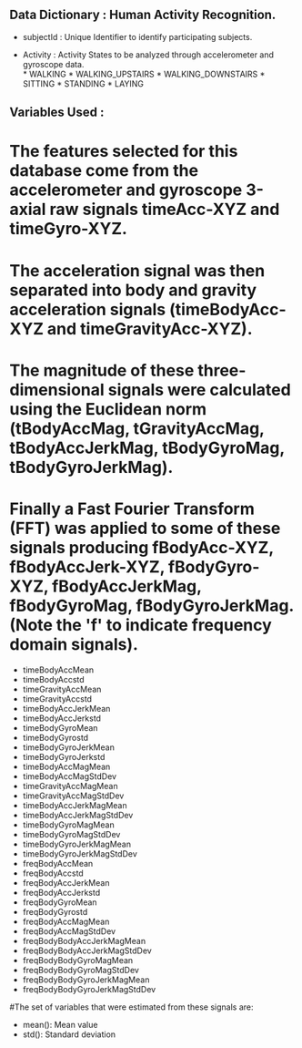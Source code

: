 ## Data Dictionary : Human Activity Recognition.

* subjectId : Unique Identifier to identify participating subjects.

* Activity : Activity States to be analyzed through accelerometer and gyroscope data.  
		   		* WALKING
		   		* WALKING_UPSTAIRS
		   		* WALKING_DOWNSTAIRS
		   		* SITTING
		   		* STANDING
		   		* LAYING

## Variables Used : 
# The features selected for this database come from the accelerometer and gyroscope 3-axial raw signals timeAcc-XYZ and timeGyro-XYZ. 
# The acceleration signal was then separated into body and gravity acceleration signals (timeBodyAcc-XYZ and timeGravityAcc-XYZ).
# The magnitude of these three-dimensional signals were calculated using the Euclidean norm (tBodyAccMag, tGravityAccMag, tBodyAccJerkMag, tBodyGyroMag, tBodyGyroJerkMag). 
# Finally a Fast Fourier Transform (FFT) was applied to some of these signals producing fBodyAcc-XYZ, fBodyAccJerk-XYZ, fBodyGyro-XYZ, fBodyAccJerkMag, fBodyGyroMag, fBodyGyroJerkMag. (Note the 'f' to indicate frequency domain signals).

* timeBodyAccMean
* timeBodyAccstd
* timeGravityAccMean
* timeGravityAccstd
* timeBodyAccJerkMean
* timeBodyAccJerkstd
* timeBodyGyroMean
* timeBodyGyrostd
* timeBodyGyroJerkMean
* timeBodyGyroJerkstd
* timeBodyAccMagMean
* timeBodyAccMagStdDev
* timeGravityAccMagMean
* timeGravityAccMagStdDev
* timeBodyAccJerkMagMean
* timeBodyAccJerkMagStdDev
* timeBodyGyroMagMean
* timeBodyGyroMagStdDev
* timeBodyGyroJerkMagMean
* timeBodyGyroJerkMagStdDev
* freqBodyAccMean
* freqBodyAccstd
* freqBodyAccJerkMean
* freqBodyAccJerkstd
* freqBodyGyroMean
* freqBodyGyrostd
* freqBodyAccMagMean
* freqBodyAccMagStdDev
* freqBodyBodyAccJerkMagMean
* freqBodyBodyAccJerkMagStdDev
* freqBodyBodyGyroMagMean
* freqBodyBodyGyroMagStdDev
* freqBodyBodyGyroJerkMagMean
* freqBodyBodyGyroJerkMagStdDev

#The set of variables that were estimated from these signals are: 
* mean(): Mean value
* std(): Standard deviation